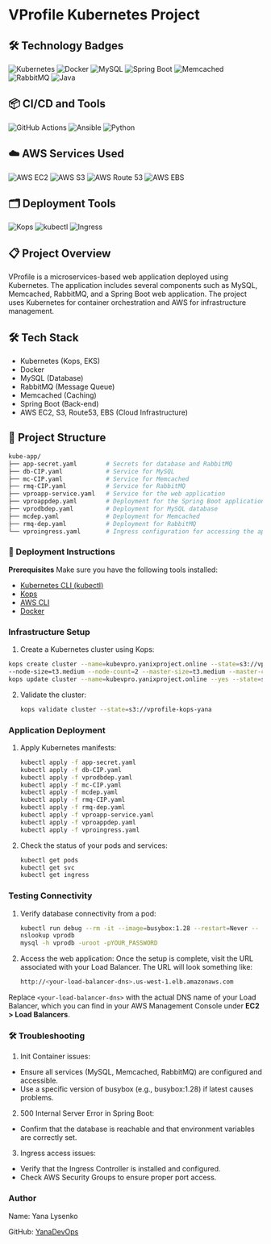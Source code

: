# VProfile Kubernetes Project

## 🛠️ Technology Badges
![Kubernetes](https://img.shields.io/badge/Kubernetes-v1.20-blue)
![Docker](https://img.shields.io/badge/Docker-latest-blue)
![MySQL](https://img.shields.io/badge/MySQL-5.7-orange)
![Spring Boot](https://img.shields.io/badge/Spring%20Boot-2.5.0-brightgreen)
![Memcached](https://img.shields.io/badge/Memcached-1.6-lightgrey)
![RabbitMQ](https://img.shields.io/badge/RabbitMQ-3.9.5-orange)
![Java](https://img.shields.io/badge/Java-11-blue)

## 📦 CI/CD and Tools
![GitHub Actions](https://img.shields.io/badge/GitHub%20Actions-CI%2FCD-brightgreen)
![Ansible](https://img.shields.io/badge/Ansible-2.9-blue)
![Python](https://img.shields.io/badge/Python-3.8-green)

## ☁️ AWS Services Used
![AWS EC2](https://img.shields.io/badge/AWS-EC2-yellow)
![AWS S3](https://img.shields.io/badge/AWS-S3-yellow)
![AWS Route 53](https://img.shields.io/badge/AWS-Route%2053-yellowgreen)
![AWS EBS](https://img.shields.io/badge/AWS-EBS-blueviolet)

## 🗂️ Deployment Tools
![Kops](https://img.shields.io/badge/Kops-v1.19-blue)
![kubectl](https://img.shields.io/badge/Kubectl-v1.20-blue)
![Ingress](https://img.shields.io/badge/Ingress-Nginx-brightgreen)

## 📋 Project Overview
VProfile is a microservices-based web application deployed using Kubernetes. The application includes several components such as MySQL, Memcached, RabbitMQ, and a Spring Boot web application. The project uses Kubernetes for container orchestration and AWS for infrastructure management.

## 🛠️ Tech Stack
* Kubernetes (Kops, EKS)
* Docker
* MySQL (Database)
* RabbitMQ (Message Queue)
* Memcached (Caching)
* Spring Boot (Back-end)
* AWS EC2, S3, Route53, EBS (Cloud Infrastructure)

## 📁 Project Structure
```bash
kube-app/
├── app-secret.yaml        # Secrets for database and RabbitMQ
├── db-CIP.yaml            # Service for MySQL
├── mc-CIP.yaml            # Service for Memcached
├── rmq-CIP.yaml           # Service for RabbitMQ
├── vproapp-service.yaml   # Service for the web application
├── vproappdep.yaml        # Deployment for the Spring Boot application
├── vprodbdep.yaml         # Deployment for MySQL database
├── mcdep.yaml             # Deployment for Memcached
├── rmq-dep.yaml           # Deployment for RabbitMQ
└── vproingress.yaml       # Ingress configuration for accessing the application
```

### 🚀 Deployment Instructions
**Prerequisites**
Make sure you have the following tools installed:
- [Kubernetes CLI (kubectl)](https://kubernetes.io/docs/reference/kubectl/)
- [Kops](https://kops.sigs.k8s.io/)
- [AWS CLI](https://aws.amazon.com/cli/)
- [Docker](https://www.docker.com/)

### Infrastructure Setup
1. Create a Kubernetes cluster using Kops:
  ```bash
  kops create cluster --name=kubevpro.yanixproject.online --state=s3://vprofile-kops-yana --zones=us-west-1a \
  --node-size=t3.medium --node-count=2 --master-size=t3.medium --master-count=1 --dns-zone=yanixproject.online
  kops update cluster --name=kubevpro.yanixproject.online --yes --state=s3://vprofile-kops-yana
  ```
2. Validate the cluster:
   ```bash
   kops validate cluster --state=s3://vprofile-kops-yana
   ```

### Application Deployment
1. Apply Kubernetes manifests:
   ```bash
   kubectl apply -f app-secret.yaml
   kubectl apply -f db-CIP.yaml
   kubectl apply -f vprodbdep.yaml
   kubectl apply -f mc-CIP.yaml
   kubectl apply -f mcdep.yaml
   kubectl apply -f rmq-CIP.yaml
   kubectl apply -f rmq-dep.yaml
   kubectl apply -f vproapp-service.yaml
   kubectl apply -f vproappdep.yaml
   kubectl apply -f vproingress.yaml
   ```
2. Check the status of your pods and services:
   ```bash
   kubectl get pods
   kubectl get svc
   kubectl get ingress
   ```

### Testing Connectivity
1. Verify database connectivity from a pod:
   ```bash
   kubectl run debug --rm -it --image=busybox:1.28 --restart=Never -- sh
   nslookup vprodb
   mysql -h vprodb -uroot -pYOUR_PASSWORD
   ```
2. Access the web application:
   Once the setup is complete, visit the URL associated with your Load Balancer. The URL will look something like:
   ```bash
   http://<your-load-balancer-dns>.us-west-1.elb.amazonaws.com
   ```
Replace `<your-load-balancer-dns>` with the actual DNS name of your Load Balancer, which you can find in your AWS Management Console under **EC2 > Load Balancers**.

### 🛠️ Troubleshooting
1. Init Container issues:
* Ensure all services (MySQL, Memcached, RabbitMQ) are configured and accessible.
* Use a specific version of busybox (e.g., busybox:1.28) if latest causes problems.

2. 500 Internal Server Error in Spring Boot:
* Confirm that the database is reachable and that environment variables are correctly set.

3. Ingress access issues:
* Verify that the Ingress Controller is installed and configured.
* Check AWS Security Groups to ensure proper port access.

### Author
Name: Yana Lysenko

GitHub: [YanaDevOps](https://github.com/YanaDevOps)
